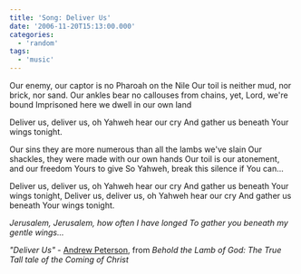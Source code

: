 ```yaml
---
title: 'Song: Deliver Us'
date: '2006-11-20T15:13:00.000'
categories:
  - 'random'
tags:
  - 'music'
---
```


Our enemy, our captor is no Pharoah on the Nile Our toil is neither mud, nor brick, nor sand. Our ankles bear no callouses from chains, yet, Lord, we're bound Imprisoned here we dwell in our own land

Deliver us, deliver us, oh Yahweh hear our cry And gather us beneath Your wings tonight.

Our sins they are more numerous than all the lambs we've slain Our shackles, they were made with our own hands Our toil is our atonement, and our freedom Yours to give So Yahweh, break this silence if You can...

Deliver us, deliver us, oh Yahweh hear our cry And gather us beneath Your wings tonight, Deliver us, deliver us, oh Yahweh hear our cry And gather us beneath Your wings tonight.

_Jerusalem, Jerusalem, how often I have longed To gather you beneath my gentle wings..._

_"Deliver Us"_ - [Andrew Peterson](http://www.andrew-peterson.com), from _Behold the Lamb of God: The True Tall tale of the Coming of Christ_
